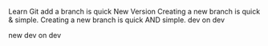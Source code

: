 Learn Git
add a branch is quick
New Version
Creating a new branch is quick & simple.
Creating a new branch is quick AND simple.
dev on dev

new dev on dev
